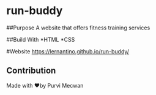 # run-buddy

##Purpose
A website that offers fitness training services

##Build With
*HTML
*CSS

#Website
https://lernantino.github.io/run-buddy/

## Contribution
Made with ❤️by Purvi Mecwan
